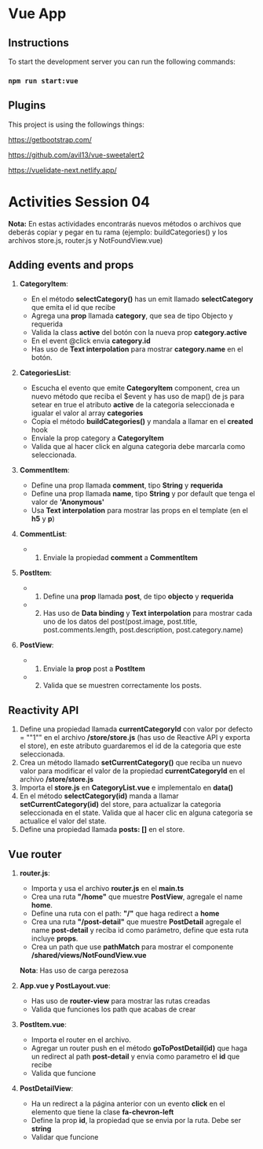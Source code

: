 # Vue App

## Instructions

To start the development server you can run the following commands:

### `npm run start:vue`

## Plugins

This project is using the followings things:

https://getbootstrap.com/

https://github.com/avil13/vue-sweetalert2

https://vuelidate-next.netlify.app/

# Activities Session 04

**Nota:** En estas actividades encontrarás nuevos métodos o archivos que deberás copiar y pegar en tu rama (ejemplo: buildCategories() y los archivos store.js, router.js y NotFoundView.vue)

## Adding events and props

1. **CategoryItem**:
     - En el método **selectCategory()** has un emit llamado **selectCategory** que emita el id que recibe
     - Agrega una **prop** llamada **category**, que sea de tipo Objecto y requerida
     - Valida la class **active** del botón con la nueva prop **category.active**
     - En el event @click envia **category.id**
     - Has uso de **Text interpolation** para mostrar **category.name** en el botón.
  
2. **CategoriesList**:
     - Escucha el evento que emite **CategoryItem** component, crea un nuevo método que reciba el $event y has uso de map() de js para setear en true el atributo **active** de la categoria seleccionada e igualar el valor al array **categories**
     - Copia el método **buildCategories()** y mandala a llamar en el **created** hook
     - Enviale la prop category a **CategoryItem**
     - Valida que al hacer click en alguna categoria debe marcarla como seleccionada.
  
3. **CommentItem**:
     -  Define una prop llamada **comment**, tipo **String** y **requerida**
     -  Define una prop llamada **name**, tipo **String** y por default que tenga el valor de **'Anonymous'**
     -  Usa **Text interpolation** para mostrar las props en el template (en el **h5**  y **p**)

3. **CommentList**:
     -  1. Enviale la propiedad **comment** a **CommentItem**
      
4. **PostItem**:
     -  1. Define una **prop** llamada **post**, de tipo **objecto** y **requerida**
     -  2. Has uso de **Data binding** y **Text interpolation** para mostrar cada uno de los datos del post(post.image, post.title, post.comments.length, post.description, post.category.name)
      
5. **PostView**:
     -  1. Enviale la **prop** post a **PostItem**
     -  2. Valida que se muestren correctamente los posts.
       
## Reactivity API

1. Define una propiedad llamada **currentCategoryId** con valor por defecto = ""1"" en el archivo **/store/store.js** (has uso de Reactive API y exporta el store), en este atributo guardaremos el id de la categoria que este seleccionada.
2. Crea un método llamado **setCurrentCategory()** que reciba un nuevo valor para modificar el valor de la propiedad **currentCategoryId** en el archivo **/store/store.js**
3. Importa el **store.js** en **CategoryList.vue** e implementalo en **data()**
4. En el método **selectCategory(id)** manda a llamar **setCurrentCategory(id)** del store, para actualizar la categoria seleccionada en el state. Valida que al hacer clic en alguna categoria se actualice el valor del state.
5. Define una propiedad llamada **posts: []** en el store.
   
## Vue router

1. **router.js**:
     - Importa y usa el archivo **router.js** en el **main.ts**
     - Crea una ruta **"/home"** que muestre **PostView**, agregale el name **home**.
     - Define una ruta con el path: **"/"** que haga redirect a **home**
     - Crea una ruta **"/post-detail"** que muestre **PostDetail** agregale el name **post-detail** y reciba id como parámetro, define que esta ruta incluye **props**.
     - Crea un path que use **pathMatch** para mostrar el componente **/shared/views/NotFoundView.vue**

      **Nota**: Has uso de carga perezosa

3. **App.vue y PostLayout.vue**:
     - Has uso de **router-view** para mostrar las rutas creadas
     - Valida que funciones los path que acabas de crear

4. **PostItem.vue**: 
     - Importa el router en el archivo.
     - Agregar un router push en el método **goToPostDetail(id)** que haga un redirect al path **post-detail** y envia como parametro el **id** que recibe
     - Valida que funcione
     
5. **PostDetailView**:
     - Ha un redirect a la página anterior con un evento **click** en el elemento que tiene la clase **fa-chevron-left**
     - Define la prop **id**, la propiedad que se envia por la ruta. Debe ser **string**
     - Validar que funcione

